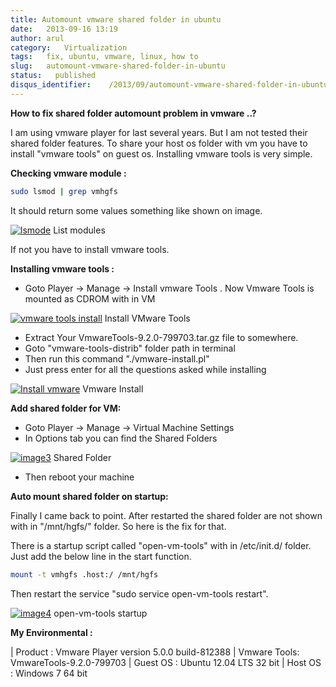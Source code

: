 ```yaml
---
title: Automount vmware shared folder in ubuntu
date:   2013-09-16 13:19
author: arul
category:   Virtualization
tags:   fix, ubuntu, vmware, linux, how to
slug:   automount-vmware-shared-folder-in-ubuntu
status:   published
disqus_identifier:    /2013/09/automount-vmware-shared-folder-in-ubuntu.html
---
```


**How to fix shared folder automount problem in vmware ..?**

I am using vmware player for last several years. But I am not tested
their shared folder features. To share your host os folder with vm you
have to install \"vmware tools\" on guest os. Installing vmware tools is
very simple.

**Checking vmware module :**

``` bash
sudo lsmod | grep vmhgfs
```

It should return some values something like shown on image.

[![lsmode](http://1.bp.blogspot.com/-scGjIUU5lA4/UjdQ4ODFgPI/AAAAAAAAVYA/M6Dqv5mdewQ/s320/lsmode.PNG)](http://1.bp.blogspot.com/-scGjIUU5lA4/UjdQ4ODFgPI/AAAAAAAAVYA/M6Dqv5mdewQ/s1600/lsmode.PNG)
List modules

If not you have to install vmware tools.

**Installing vmware tools :**

-   Goto Player → Manage → Install vmware Tools . Now Vmware Tools is
    mounted as CDROM with in VM

[![vmware tools
install](http://1.bp.blogspot.com/-ThUF8cYzXf8/UjdSbEfZR8I/AAAAAAAAVYM/FP45AmtYzFk/s320/install-vmware.png)](http://1.bp.blogspot.com/-ThUF8cYzXf8/UjdSbEfZR8I/AAAAAAAAVYM/FP45AmtYzFk/s1600/install-vmware.png)
Install VMware Tools

-   Extract Your VmwareTools-9.2.0-799703.tar.gz file to somewhere.
-   Goto \"vmware-tools-distrib\" folder path in terminal
-   Then run this command \"./vmware-install.pl\"
-   Just press enter for all the questions asked while installing

[![Install
vmware](http://4.bp.blogspot.com/-3LuB2o5GXbw/UjdUj2GiMoI/AAAAAAAAVYY/8cVWCD4isVc/s320/vmware-install.PNG)](http://4.bp.blogspot.com/-3LuB2o5GXbw/UjdUj2GiMoI/AAAAAAAAVYY/8cVWCD4isVc/s1600/vmware-install.PNG)
Vmware Install

**Add shared folder for VM:**

-   Goto Player → Manage → Virtual Machine Settings
-   In Options tab you can find the Shared Folders

[![image3](http://2.bp.blogspot.com/-y4FssiiprlQ/UjdWjo36pyI/AAAAAAAAVYk/7k6y22KWeb4/s320/vmware-settings.PNG)](http://2.bp.blogspot.com/-y4FssiiprlQ/UjdWjo36pyI/AAAAAAAAVYk/7k6y22KWeb4/s1600/vmware-settings.PNG)
Shared Folder

-   Then reboot your machine

**Auto mount shared folder on startup:**

Finally I came back to point. After restarted the shared folder are not
shown with in \"/mnt/hgfs/\" folder. So here is the fix for that.

There is a startup script called \"open-vm-tools\" with in /etc/init.d/
folder. Just add the below line in the start function.

``` bash
mount -t vmhgfs .host:/ /mnt/hgfs
```

Then restart the service \"sudo service open-vm-tools restart\".

[![image4](http://2.bp.blogspot.com/-pDdUDIjTvY0/UjdYEkE7QwI/AAAAAAAAVYw/oFb1zARhXrA/s320/vmware-initd.PNG)](http://2.bp.blogspot.com/-pDdUDIjTvY0/UjdYEkE7QwI/AAAAAAAAVYw/oFb1zARhXrA/s1600/vmware-initd.PNG)
open-vm-tools startup

**My Environmental :**

| Product : Vmware Player version 5.0.0 build-812388
| Vmware Tools: VmwareTools-9.2.0-799703
| Guest OS : Ubuntu 12.04 LTS 32 bit
| Host OS : Windows 7 64 bit
